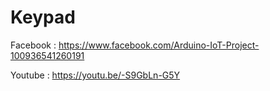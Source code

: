# Keypad

Facebook : https://www.facebook.com/Arduino-IoT-Project-100936541260191

Youtube : https://youtu.be/-S9GbLn-G5Y
